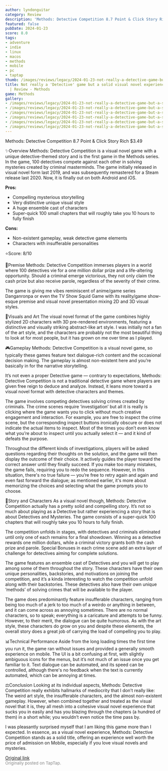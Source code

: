 ```yaml
---
author: lyndonguitar
category: Review
description: 'Methods: Detective Competition 8.7 Point & Click Story Rich $3.49'
featured: false
pubDate: 2024-01-23
score: 8.0
tags:
- adventure
- indie
- linux
- macos
- methods
- mobile
- pc
- taptap
thumb: /images/reviews/legacy/2024-01-23-not-really-a-detective-game-but-a-solid-visual-novel-experience-nonetheless--review---met-0.avif
title: Not really a 'Detective' game but a solid visual novel experience nonetheless
  | Review - Methods
game: Methods
gallery:
- /images/reviews/legacy/2024-01-23-not-really-a-detective-game-but-a-solid-visual-novel-experience-nonetheless--review---met-0.avif
- /images/reviews/legacy/2024-01-23-not-really-a-detective-game-but-a-solid-visual-novel-experience-nonetheless--review---met-1.avif
- /images/reviews/legacy/2024-01-23-not-really-a-detective-game-but-a-solid-visual-novel-experience-nonetheless--review---met-2.avif
- /images/reviews/legacy/2024-01-23-not-really-a-detective-game-but-a-solid-visual-novel-experience-nonetheless--review---met-3.avif
- /images/reviews/legacy/2024-01-23-not-really-a-detective-game-but-a-solid-visual-novel-experience-nonetheless--review---met-4.avif
- /images/reviews/legacy/2024-01-23-not-really-a-detective-game-but-a-solid-visual-novel-experience-nonetheless--review---met-5.avif
---
```

Methods: Detective Competition
8.7
Point & Click
Story Rich
$3.49

✨Overview
Methods: Detective Competition is a visual novel game with a unique detective-themed story and is the first game in the Methods series. In the game, 100 detectives compete against each other in solving mysteries created by criminal masterminds. The game initially released in visual novel form last 2019, and was subsequently remastered for a Steam release last 2020. Now, it is finally out on both Android and iOS.


**Pros:**
- Compelling mysterious storytelling
- Very distinctive unique visual style
- A huge ensemble cast of characters
- Super-quick 100 small chapters that will roughly take you 10 hours to fully finish



**Cons:**
- Non-existent gameplay, weak detective game elements
- Characters with insufferable personalities


⭐️Score: 8/10

📖Premise
Methods: Detective Competition immerses players in a world where 100 detectives vie for a one million dollar prize and a life-altering opportunity. Should a criminal emerge victorious, they not only claim the cash prize but also receive parole, regardless of the severity of their crime.

The game is giving me vibes reminiscent of anime/game series Danganronpa or even the TV Show Squid Game with its reality/game show-esque premise and visual novel presentation mixing 2D and 3D visual styles.

🎨Visuals and Art
The visual novel format of the game combines highly stylized 2D characters with 3D pre-rendered environments, featuring a distinctive and visually striking abstract-like art style. I was initially not a fan of the art style, and the characters are probably not the most beautiful thing to look at for most people, but it has grown on me over time as I played.

🎮Gameplay
Methods: Detective Competition is a visual novel game, so typically these games feature text dialogue-rich content and the occasional decision making. The gameplay is almost non-existent here and you’re basically in for the narrative storytelling.

It’s not even a proper Detective game — contrary to expectations, Methods: Detective Competition is not a traditional detective game where players are given free reign to deduce and analyze. Instead, it leans more toward a visual novel format with detective characters and themes.

The game involves competing detectives solving crimes created by criminals. The crime scenes require ‘investigation’ but all it is really is clicking where the game wants you to click without much creative engagement and interaction. For example, you are free to inspect the crime scene, but the corresponding inspect buttons ironically obscure or does not indicate the actual items to inspect. Most of the times you don’t even know what you’re about to inspect until you actually select it — and it kind of defeats the purpose.

Throughout the different kinds of investigations, players will be asked questions regarding their thoughts on the solution, and the game will then display the outcome of their choice. It actively guides the player toward the correct answer until they finally succeed. If you make too many mistakes, the game fails, requiring you to redo the sequence. However, in this situation, there's no true failure — you’re free to retry again and again and even fast forward the dialogue; as mentioned earlier, it's more about memorizing the choices and selecting what the game prompts you to choose.

📜Story and Characters
As a visual novel though, Methods: Detective Competition actually has a pretty solid and compelling story. It’s not so much about playing as a Detective but rather experiencing a story that is about Detectives and Mysteries. The game consists of a super-quick 100 chapters that will roughly take you 10 hours to fully finish.

The competition unfolds in stages, with detectives and criminals eliminated until only one of each remains for a final showdown. Winning as a detective rewards one million dollars, while a criminal victory grants both the cash prize and parole. Special Bonuses in each crime scene add an extra layer of challenge for detectives aiming for complete solutions.

The game features an ensemble cast of Detectives and you will get to play among some of them throughout the story. These characters have their own unique personalities, backstories, and motivations on joining the competition, and it’s a kinda interesting to watch the competition unfold along with their backstories. These detectives also have their own unique ‘methods’ of solving crimes that will be available to the player.

The game does predominantly feature insufferable characters, ranging from being too much of a jerk to too much of a weirdo or anything in between, and it can come across as annoying sometimes. There are no normal characters, so to speak; everything is a caricature and attempts to be funny. However, to their merit, the dialogue can be quite humorous. As with the art style, these characters do grow on you and despite these elements, the overall story does a great job of carrying the load of compelling you to play.

📊Technical Performance
Aside from the long loading times the first time you run it, the game ran without issues and provided a generally smooth experience on mobile. The UI is a bit confusing at first, with slightly ambiguous icons for the menus, but it’s not much of an issue once you get familiar to it. Text dialogue can be automated, and its speed can be controlled, although there's no feedback when the text is currently automated, which can be annoying at times.

⚖️Conclusion
Looking at its individual aspects, Methods: Detective Competition really exhibits hallmarks of mediocrity that I don’t really like: The weird art style, the insufferable characters, and the almost non-existent gameplay. However, when combined together and treated as the visual novel that it is, they all mesh into a cohesive visual novel experience that sucks you in easily and has you blazing through the chapters (a hundred of them) in a short while; you wouldn’t even notice the time pass by.

I was pleasantly surprised myself that I am liking this game more than I expected. In essence, as a visual novel experience, Methods: Detective Competition stands as a solid title, offering an experience well worth the price of admission on Mobile, especially if you love visual novels and mysteries.

[Original link](https://www.taptap.io/post/6858719)<br><span style="font-size: 0.95em; color: #888;">Originally posted on TapTap.</span>